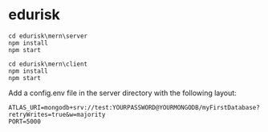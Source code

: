 # edurisk

```
cd edurisk\mern\server
npm install
npm start

cd edurisk\mern\client
npm install
npm start
```

Add a config.env file in the server directory with the following layout:

```
ATLAS_URI=mongodb+srv://test:YOURPASSWORD@YOURMONGODB/myFirstDatabase?retryWrites=true&w=majority
PORT=5000
```
